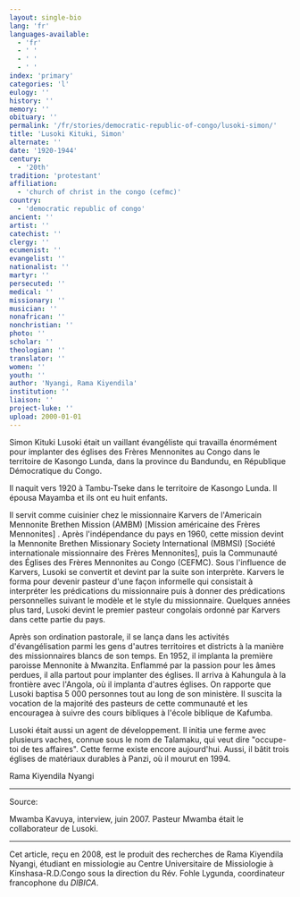 ```yaml
---
layout: single-bio
lang: 'fr'
languages-available:
  - 'fr'
  - ' '
  - ' '
  - ' '
index: 'primary'
categories: 'l'
eulogy: ''
history: ''
memory: ''
obituary: ''
permalink: '/fr/stories/democratic-republic-of-congo/lusoki-simon/'
title: 'Lusoki Kituki, Simon'
alternate: ''
date: '1920-1944'
century:
  - '20th'
tradition: 'protestant'
affiliation:
  - 'church of christ in the congo (cefmc)'
country:
  - 'democratic republic of congo'
ancient: ''
artist: ''
catechist: ''
clergy: ''
ecumenist: ''
evangelist: ''
nationalist: ''
martyr: ''
persecuted: ''
medical: ''
missionary: ''
musician: ''
nonafrican: ''
nonchristian: ''
photo: ''
scholar: ''
theologian: ''
translator: ''
women: ''
youth: ''
author: 'Nyangi, Rama Kiyendila'
institution: ''
liaison: ''
project-luke: ''
upload: 2000-01-01
---
```



Simon Kituki Lusoki  était un vaillant évangéliste qui travailla énormément pour implanter des églises des Frères Mennonites au Congo dans le territoire de Kasongo Lunda, dans la province du Bandundu, en République Démocratique du Congo.

Il naquit vers 1920 à Tambu-Tseke dans le territoire de Kasongo Lunda. Il épousa Mayamba et ils ont eu huit enfants.

Il servit comme cuisinier chez le missionnaire Karvers de l'Americain Mennonite Brethen Mission (AMBM) [Mission américaine des Frères Mennonites] . Après l'indépendance du pays en 1960, cette mission devint la Mennonite Brethen Missionary Society International (MBMSI) [Société internationale missionnaire des Frères Mennonites], puis la Communauté des Églises des Frères Mennonites au Congo (CEFMC). Sous l'influence de Karvers, Lusoki se convertit et devint par la suite son interprète. Karvers le forma pour devenir pasteur d'une façon informelle qui consistait à interpréter les prédications du missionnaire puis à donner des prédications personnelles suivant le modèle et le style du missionnaire. Quelques années plus tard, Lusoki devint le premier pasteur congolais ordonné par Karvers dans cette partie du pays.

Après son ordination pastorale, il se lança dans les activités d'évangélisation parmi les gens d'autres territoires et districts à la manière des missionnaires blancs de son temps. En 1952, il implanta la première paroisse Mennonite à Mwanzita. Enflammé par la passion pour les âmes perdues, il alla partout pour implanter des églises. Il arriva à Kahungula à la frontière avec l'Angola, où il implanta d'autres églises. On rapporte que Lusoki baptisa 5 000 personnes tout au long de son ministère. Il suscita la vocation de la majorité des pasteurs de cette communauté et les encouragea à suivre  des cours bibliques à l'école biblique de  Kafumba.

Lusoki était aussi un agent de développement. Il initia une ferme avec plusieurs vaches, connue sous le nom de Talamaku, qui veut dire "occupe-toi de tes affaires". Cette ferme existe encore aujourd'hui. Aussi, il bâtit trois églises de matériaux durables à Panzi, où il mourut en 1994.

Rama Kiyendila Nyangi

---

Source:

Mwamba Kavuya, interview, juin 2007. Pasteur Mwamba était le collaborateur de Lusoki.

---

Cet article, reçu en 2008, est le produit des recherches de Rama Kiyendila Nyangi, étudiant en missiologie au Centre Universitaire de Missiologie à Kinshasa-R.D.Congo sous la direction du Rév. Fohle Lygunda, coordinateur francophone du *DIBICA*.